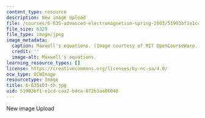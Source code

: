 ```yaml
---
content_type: resource
description: New image Upload
file: /courses/6-635-advanced-electromagnetism-spring-2003/51903bf1e1cdcaa2bdca072b3aa06040_6-635s03-th.jpg
file_size: 6329
file_type: image/jpeg
image_metadata:
  caption: Maxwell's equations. (Image courtesy of MIT OpenCourseWare.)
  credit: ''
  image-alt: Maxwell's equations.
learning_resource_types: []
license: https://creativecommons.org/licenses/by-nc-sa/4.0/
ocw_type: OCWImage
resourcetype: Image
title: 6-635s03-th.jpg
uid: 51903bf1-e1cd-caa2-bdca-072b3aa06040
---
```

New image Upload